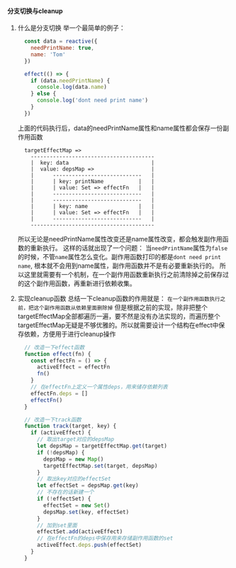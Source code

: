 #### 分支切换与cleanup

1. 什么是分支切换
    举一个最简单的例子：
    ```js
      const data = reactive({
        needPrintName: true,
        name: 'Tom'
      })

      effect(() => {
        if (data.needPrintName) {
          console.log(data.name)
        } else {
          console.log('dont need print name')
        }
      })
    ```
    上面的代码执行后，data的needPrintName属性和name属性都会保存一份副作用函数
    ```
      targetEffectMap =>
        ---------------------------------------
        |  key: data                          |
        |  value: depsMap =>                  |
        |      ----------------------------   |
        |      | key: printName           |   |
        |      | value: Set => effectFn   |   |
        |      ----------------------------   |
        |      ----------------------------   |
        |      | key: name                |   |
        |      | value: Set => effectFn   |   |
        |      ----------------------------   |
        ---------------------------------------

    ```
    所以无论是needPrintName属性改变还是name属性改变，都会触发副作用函数的重新执行。
    这样的话就出现了一个问题： 当`needPrintName`属性为`false`的时候，不管`name`属性怎么变化。副作用函数打印的都是`dont need print name`, 根本就不会用到name属性，副作用函数并不是有必要重新执行的。
    所以这里就需要有一个机制，在一个副作用函数重新执行之前清除掉之前保存过的这个副作用函数，再重新进行依赖收集。

2. 实现cleanup函数
    总结一下cleanup函数的作用就是：
    `在一个副作用函数执行之前，把这个副作用函数从依赖里面删除掉`
    但是根据之前的实现，除非把整个targetEffectMap全部都遍历一遍，要不然是没有办法实现的，而遍历整个targetEffectMap无疑是不够优雅的。所以就需要设计一个结构在effect中保存依赖，方便用于进行cleanup操作
    ```js
      // 改造一下effect函数
      function effect(fn) {
        const effectFn = () => {
          activeEffect = effectFn
          fn()
        }
        // 在effectFn上定义一个属性deps，用来储存依赖列表
        effectFn.deps = []
        effectFn()
      }

      // 改造一下track函数
      function track(target, key) {
        if (activeEffect) {
          // 取出target对应的depsMap
          let depsMap = targetEffectMap.get(target)
          if (!depsMap) {
            depsMap = new Map()
            targetEffectMap.set(target, depsMap)
          }
          // 取出key对应的effectSet
          let effectSet = depsMap.get(key)
          // 不存在的话新建一个
          if (!effectSet) {
            effectSet = new Set()
            depsMap.set(key, effectSet)
          }
          // 加到set里面
          effectSet.add(activeEffect)
          // 在effectFn的deps中保存用来存储副作用函数的set
          activeEffect.deps.push(effectSet)
        }
      }

    ```
  